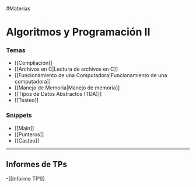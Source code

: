 #Materias 
# Algoritmos y Programación II
### Temas
- [[Compliación]]
- [[Archivos en C|Lectura de archivos en C]]
- [[Funcionamiento de una Computadora|Funcionamiento de una computadora]]
- [[Manejo de Memoria|Manejo de memoria]]
- [[Tipos de Datos Abstractos (TDA)]]
- [[Testeo]]


### Snippets
- [[Main]]
- [[Punteros]]
 - [[Casteo]]


---
## Informes de TPs
-[[Informe TP1]]